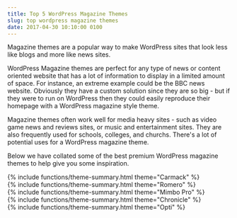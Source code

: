 ```yaml
---
title: Top 5 WordPress Magazine Themes
slug: top wordpress magazine themes
date: 2017-04-30 10:10:00 0100
---
```

Magazine themes are a popular way to make WordPress sites that look less like blogs and more like news sites.

WordPress Magazine themes are perfect for any type of news or content oriented website that has a lot of information to display in a limited amount of space. For instance, an extreme example could be the BBC news website. Obviously they have a custom solution since they are so big - but if they were to run on WordPress then they could easily reproduce their homepage with a WordPress magazine style theme.

Magazine themes often work well for media heavy sites - such as video game news and reviews sites, or music and entertainment sites. They are also frequently used for schools, colleges, and churchs. There's a lot of potential uses for a WordPress magazine theme.

Below we have collated some of the best premium WordPress magazine themes to help give you some inspiration.


<div class="theme-summary" markdown="1">
{% include functions/theme-summary.html theme="Carmack" %}
</div>


<div class="theme-summary" markdown="1">
{% include functions/theme-summary.html theme="Romero" %}
</div>


<div class="theme-summary" markdown="1">
{% include functions/theme-summary.html theme="Mimbo Pro" %}
</div>


<div class="theme-summary" markdown="1">
{% include functions/theme-summary.html theme="Chronicle" %}
</div>


<div class="theme-summary" markdown="1">
{% include functions/theme-summary.html theme="Opti" %}
</div>
